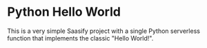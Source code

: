 # Python Hello World

This is a very simple Saasify project with a single Python serverless function that implements the classic "Hello World!".
